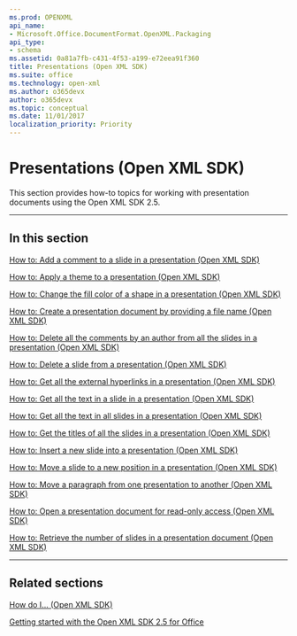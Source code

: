 ```yaml
---
ms.prod: OPENXML
api_name:
- Microsoft.Office.DocumentFormat.OpenXML.Packaging
api_type:
- schema
ms.assetid: 0a81a7fb-c431-4f53-a199-e72eea91f360
title: Presentations (Open XML SDK)
ms.suite: office
ms.technology: open-xml
ms.author: o365devx
author: o365devx
ms.topic: conceptual
ms.date: 11/01/2017
localization_priority: Priority
---
```

# Presentations (Open XML SDK)

This section provides how-to topics for working with presentation
documents using the Open XML SDK 2.5.


--------------------------------------------------------------------------------
## In this section 
[How to: Add a comment to a slide in a presentation (Open XML SDK)](how-to-add-a-comment-to-a-slide-in-a-presentation.md)  

[How to: Apply a theme to a presentation (Open XML SDK)](how-to-apply-a-theme-to-a-presentation.md)  

[How to: Change the fill color of a shape in a presentation (Open XML SDK)](how-to-change-the-fill-color-of-a-shape-in-a-presentation.md)  

[How to: Create a presentation document by providing a file name (Open XML SDK)](how-to-create-a-presentation-document-by-providing-a-file-name.md)  

[How to: Delete all the comments by an author from all the slides in a presentation (Open XML SDK)](how-to-delete-all-the-comments-by-an-author-from-all-the-slides-in-a-presentatio.md)  

[How to: Delete a slide from a presentation (Open XML SDK)](how-to-delete-a-slide-from-a-presentation.md)  

[How to: Get all the external hyperlinks in a presentation (Open XML SDK)](how-to-get-all-the-external-hyperlinks-in-a-presentation.md) 

[How to: Get all the text in a slide in a presentation (Open XML SDK)](how-to-get-all-the-text-in-a-slide-in-a-presentation.md)  

[How to: Get all the text in all slides in a presentation (Open XML SDK)](how-to-get-all-the-text-in-all-slides-in-a-presentation.md)  

[How to: Get the titles of all the slides in a presentation (Open XML SDK)](how-to-get-the-titles-of-all-the-slides-in-a-presentation.md)  

[How to: Insert a new slide into a presentation (Open XML SDK)](how-to-insert-a-new-slide-into-a-presentation.md)  

[How to: Move a slide to a new position in a presentation (Open XML SDK)](how-to-move-a-slide-to-a-new-position-in-a-presentation.md)  

[How to: Move a paragraph from one presentation to another (Open XML SDK)](how-to-move-a-paragraph-from-one-presentation-to-another.md)  

[How to: Open a presentation document for read-only access (Open XML SDK)](how-to-open-a-presentation-document-for-read-only-access.md)  

[How to: Retrieve the number of slides in a presentation document (Open XML SDK)](how-to-retrieve-the-number-of-slides-in-a-presentation-document.md)  


--------------------------------------------------------------------------------
## Related sections 
[How do I... (Open XML SDK)](how-do-i.md)  

[Getting started with the Open XML SDK 2.5 for Office](getting-started.md)  

